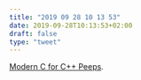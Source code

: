 ```yaml
---
title: "2019 09 28 10 13 53"
date: 2019-09-28T10:13:53+02:00
draft: false
type: "tweet"
---
```

[Modern C for C++ Peeps](https://floooh.github.io/2019/09/27/modern-c-for-cpp-peeps.html).
